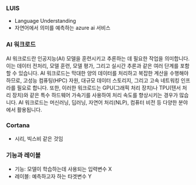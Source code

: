 ### LUIS
- Language Understanding
- 자연어에서 의미를 예측하는 azure ai 서비스

### AI 워크로드
AI 워크로드란 인공지능(AI) 모델을 훈련시키고 추론하는 데 필요한 작업을 의미합니다. 이는 데이터 전처리, 모델 훈련, 모델 평가, 그리고 실시간 추론과 같은 여러 단계를 포함할 수 있습니다. AI 워크로드는 막대한 양의 데이터를 처리하고 복잡한 계산을 수행해야 하므로, 고성능 컴퓨팅(HPC) 자원, 대규모 데이터 스토리지, 그리고 고속 네트워킹 인프라를 필요로 합니다. 또한, 이러한 워크로드는 GPU(그래픽 처리 장치)나 TPU(텐서 처리 장치)와 같은 특수 하드웨어 가속기를 사용하여 처리 속도를 향상시키는 경우가 많습니다. AI 워크로드는 머신러닝, 딥러닝, 자연어 처리(NLP), 컴퓨터 비전 등 다양한 분야에서 활용됩니다.


### **Cortana**
- 시리, 빅스비 같은 것임

### 기능과 레이블
- 기능: 모델이 학습하는데 사용되는 입력변수 X
- 레이블: 예측하고자 하는 타겟변수 Y

